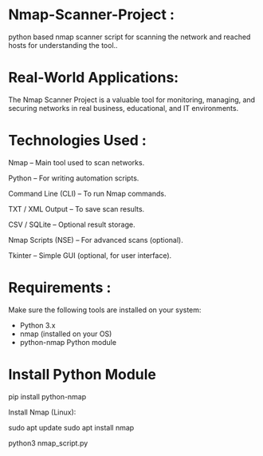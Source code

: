 # Nmap-Scanner-Project :
python based nmap scanner script for scanning the network and reached hosts for understanding the tool..
#  Real-World Applications:
The Nmap Scanner Project is a valuable tool for monitoring, managing, and securing networks in real business, educational, and IT environments.
# Technologies Used :
Nmap – Main tool used to scan networks.

Python – For writing automation scripts.

Command Line (CLI) – To run Nmap commands.

TXT / XML Output – To save scan results.

CSV / SQLite – Optional result storage.

Nmap Scripts (NSE) – For advanced scans (optional).

Tkinter – Simple GUI (optional, for user interface).
# Requirements :
Make sure the following tools are installed on your system:

* Python 3.x
* nmap (installed on your OS)
* python-nmap Python module
# Install Python Module
pip install python-nmap

Install Nmap (Linux):

sudo apt update
sudo apt install nmap

python3 nmap_script.py

